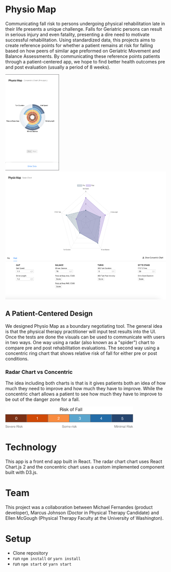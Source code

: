 # Physio Map
Communicating fall risk to persons undergoing physical rehabilitation late in their life presents a unique challenge. Falls for Geriatric persons can result in serious injury and even fatality, presenting a dire need to motivate successful rehabilitation.
Using standardized data, this projects aims to create reference points for whether a patient remains at risk for falling based on how peers of similar age preformed on Geriatric Movement and Balance Assessments. By communicating these reference points patients through a patient-centered app, we hope to find better health outcomes pre and post evaluation (usually a period of 8 weeks).

<img src="https://github.com/michael-fernandes/physio-map/blob/master/Resources/phone-concentric.png" height=300>
<img src="https://github.com/michael-fernandes/physio-map/blob/master/Resources/desktop-radar.png" height=400>

## A Patient-Centered Design
We designed Physio Map as a boundary negotiating tool. The general idea is that the physical therapy practitioner will input test results into the UI. Once the tests are done the visuals can be used to communicate with users in two ways. One way using a radar (also known as a "spider") chart to compare pre and post rehabilitation evaluations. The second way using a concentric ring chart that shows relative risk of fall for either pre or post conditions. 

### Radar Chart vs Concentric
The idea including both charts is that is it gives patients both an idea of how much they need to improve and how much they have to improve. While the concentric chart allows a patient to see how much they have to improve to be out of the danger zone for a fall.

<img src="https://github.com/michael-fernandes/physio-map/blob/master/Resources/risk.png" width=400>

# Technology
This app is a front end app built in React. The radar chart chart uses React Chart.js 2 and the concentric chart uses a custom implemented component built with D3.js.

# Team
This project was a collaboration between Michael Fernandes (product developer), Marcus Johnson (Doctor in Physical Therapy Candidate) and Ellen McGough (Physical Therapy Faculty at the University of Washington).


# Setup
* Clone repository
* run `npm install` or `yarn install`
* run `npm start` or `yarn start`
